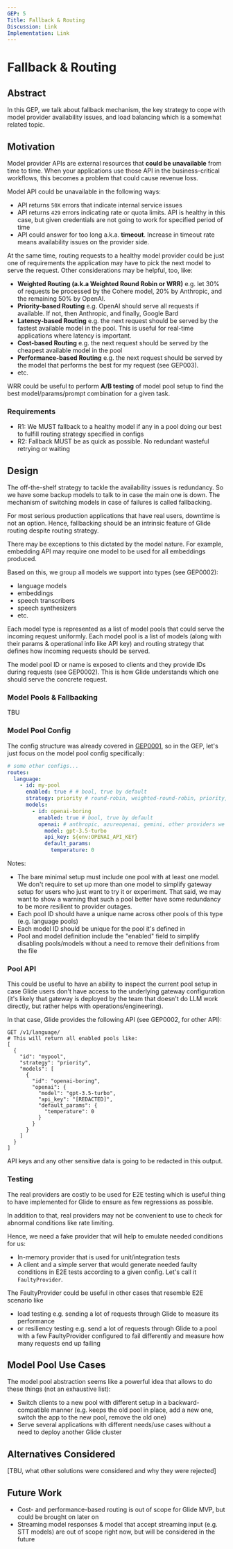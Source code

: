 ```yaml
---
GEP: 5
Title: Fallback & Routing
Discussion: Link
Implementation: Link
---
```


# Fallback & Routing

## Abstract

In this GEP, we talk about fallback mechanism, the key strategy to cope with model provider availability issues, 
and load balancing which is a somewhat related topic.

## Motivation

Model provider APIs are external resources that **could be unavailable** from time to time.
When your applications use those API in the business-critical workflows, this becomes a problem that could cause revenue loss.

Model API could be unavailable in the following ways:
- API returns `50X` errors that indicate internal service issues
- API returns `429` errors indicating rate or quota limits. API is healthy in this case, but given credentials are not going to work for specified period of time
- API could answer for too long a.k.a. **timeout**. Increase in timeout rate means availability issues on the provider side.

At the same time, routing requests to a healthy model provider could be just one of requirements
the application may have to pick the next model to serve the request. Other considerations may be helpful, too, like:
- **Weighted Routing (a.k.a Weighted Round Robin or WRR)** e.g. let 30% of requests be processed by the Cohere model, 20% by Anthropic, and the remaining 50% by OpenAI.
- **Priority-based Routing** e.g. OpenAI should serve all requests if available. If not, then Anthropic, and finally, Google Bard
- **Latency-based Routing** e.g. the next request should be served by the fastest available model in the pool. This is useful for real-time applications where latency is important.
- **Cost-based Routing** e.g. the next request should be served by the cheapest available model in the pool
- **Performance-based Routing** e.g. the next request should be served by the model that performs the best for my request (see GEP003).
- etc.

WRR could be useful to perform **A/B testing** of model pool setup to find the best model/params/prompt combination for a given task.

### Requirements

- R1: We MUST fallback to a healthy model if any in a pool doing our best to fulfill routing strategy specified in configs
- R2: Fallback MUST be as quick as possible. No redundant wasteful retrying or waiting

## Design

The off-the-shelf strategy to tackle the availability issues is redundancy.
So we have some backup models to talk to in case the main one is down.
The mechanism of switching models in case of failures is called fallbacking.

For most serious production applications that have real users, downtime is not an option. Hence, fallbacking should be
an intrinsic feature of Glide routing despite routing strategy.

There may be exceptions to this dictated by the model nature.
For example, embedding API may require one model to be used for all embeddings produced.

Based on this, we group all models we support into types (see GEP0002):

- language models
- embeddings
- speech transcribers
- speech synthesizers
- etc.

Each model type is represented as a list of model pools that could serve the incoming request uniformly.
Each model pool is a list of models (along with their params & operational info like API key) and routing strategy that defines
how incoming requests should be served.

The model pool ID or name is exposed to clients and they provide IDs during requests (see GEP0002).
This is how Glide understands which one should serve the concrete request.

### Model Pools & Fallbacking

TBU

### Model Pool Config

The config structure was already covered in [GEP0001](0001-gep.md), so in the GEP, let's just focus on the
model pool config specifically:

```YAML
# some other configs...
routes:
  language:
    - id: my-pool
      enabled: true # # bool, true by default
      strategy: priority # round-robin, weighted-round-robin, priority, least-latency, priority, etc.
      models:
        - id: openai-boring
          enabled: true # bool, true by default
          openai: # anthropic, azureopenai, gemini, other providers we support
            model: gpt-3.5-turbo
            api_key: ${env:OPENAI_API_KEY}
            default_params:
              temperature: 0
```

Notes:
- The bare minimal setup must include one pool with at least one model.
  We don't require to set up more than one model to simplify gateway setup for users who just want to try it or experiment.
  That said, we may want to show a warning that such a pool better have some redundancy to be more resilient to provider outages.
- Each pool ID should have a unique name across other pools of this type (e.g. language pools)
- Each model ID should be unique for the pool it's defined in
- Pool and model definition include the "enabled" field to simplify disabling pools/models without a need to remove their definitions from the file

### Pool API

This could be useful to have an ability to inspect the current pool setup in case Glide users don't have access to the underlying gateway configuration (it's likely that gateway is deployed by the team that doesn't do LLM work directly, but rather helps with operations/engineering).

In that case, Glide provides the following API (see GEP0002, for other API):

```
GET /v1/language/
# This will return all enabled pools like:
[
  {
    "id": "mypool",
    "strategy": "priority",
    "models": [
      {
        "id": "openai-boring",
        "openai": {
          "model": "gpt-3.5-turbo",
          "api_key": "[REDACTED]",
          "default_params": {
            "temperature": 0
          }
        }
      }
    ]
  }
]
```

API keys and any other sensitive data is going to be redacted in this output.

### Testing

The real providers are costly to be used for E2E testing which is useful thing 
to have implemented for Glide to ensure as few regressions as possible. 

In addition to that, real providers may not be convenient to use to check for abnormal conditions like rate limiting.

Hence, we need a fake provider that will help to emulate needed conditions for us:

- In-memory provider that is used for unit/integration tests
- A client and a simple server that would generate needed faulty conditions in E2E tests according to a given config. Let's call it `FaultyProvider`.

The FaultyProvider could be useful in other cases that resemble E2E scenario like 
- load testing e.g. sending a lot of requests through Glide to measure its performance
- or resiliency testing e.g. send a lot of requests through Glide to a pool with a few FaultyProvider configured to fail differently and measure how many requests end up failing

## Model Pool Use Cases

The model pool abstraction seems like a powerful idea that allows to do these things (not an exhaustive list):

- Switch clients to a new pool with different setup in a backward-compatible manner (e.g. keeps the old pool in place, add a new one, switch the app to the new pool, remove the old one)
- Serve several applications with different needs/use cases without a need to deploy another Glide cluster

## Alternatives Considered

[TBU, what other solutions were considered and why they were rejected]

## Future Work

- Cost- and performance-based routing is out of scope for Glide MVP, but could be brought on later on
- Streaming model responses & model that accept streaming input (e.g. STT models) are out of scope right now, but will be considered in the future 
